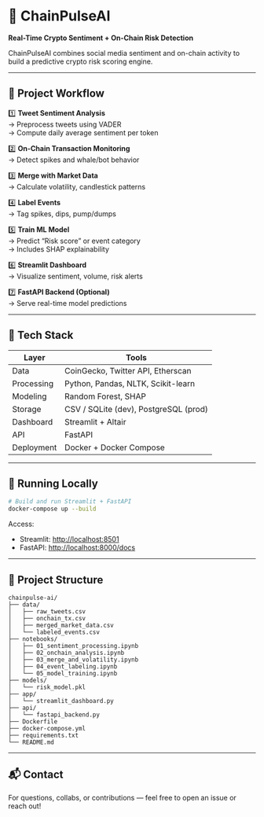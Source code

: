 
# 🔮 ChainPulseAI

**Real-Time Crypto Sentiment + On-Chain Risk Detection**

ChainPulseAI combines social media sentiment and on-chain activity to build a predictive crypto risk scoring engine.

---

## 🧠 Project Workflow

1️⃣ **Tweet Sentiment Analysis**  
→ Preprocess tweets using VADER  
→ Compute daily average sentiment per token  

2️⃣ **On-Chain Transaction Monitoring**  
→ Detect spikes and whale/bot behavior  

3️⃣ **Merge with Market Data**  
→ Calculate volatility, candlestick patterns  

4️⃣ **Label Events**  
→ Tag spikes, dips, pump/dumps  

5️⃣ **Train ML Model**  
→ Predict “Risk score” or event category  
→ Includes SHAP explainability  

6️⃣ **Streamlit Dashboard**  
→ Visualize sentiment, volume, risk alerts  

7️⃣ **FastAPI Backend (Optional)**  
→ Serve real-time model predictions  

---

## 🧱 Tech Stack

| Layer       | Tools |
|-------------|-------|
| Data        | CoinGecko, Twitter API, Etherscan |
| Processing  | Python, Pandas, NLTK, Scikit-learn |
| Modeling    | Random Forest, SHAP |
| Storage     | CSV / SQLite (dev), PostgreSQL (prod) |
| Dashboard   | Streamlit + Altair |
| API         | FastAPI |
| Deployment  | Docker + Docker Compose |

---

## 🚀 Running Locally

```bash
# Build and run Streamlit + FastAPI
docker-compose up --build
```

Access:

- Streamlit: [http://localhost:8501](http://localhost:8501)
- FastAPI: [http://localhost:8000/docs](http://localhost:8000/docs)

---

## 📂 Project Structure

```
chainpulse-ai/
├── data/
│   ├── raw_tweets.csv
│   ├── onchain_tx.csv
│   ├── merged_market_data.csv
│   └── labeled_events.csv
├── notebooks/
│   ├── 01_sentiment_processing.ipynb
│   ├── 02_onchain_analysis.ipynb
│   ├── 03_merge_and_volatility.ipynb
│   ├── 04_event_labeling.ipynb
│   └── 05_model_training.ipynb
├── models/
│   └── risk_model.pkl
├── app/
│   └── streamlit_dashboard.py
├── api/
│   └── fastapi_backend.py
├── Dockerfile
├── docker-compose.yml
├── requirements.txt
└── README.md
```

---

## 📬 Contact

For questions, collabs, or contributions — feel free to open an issue or reach out!
